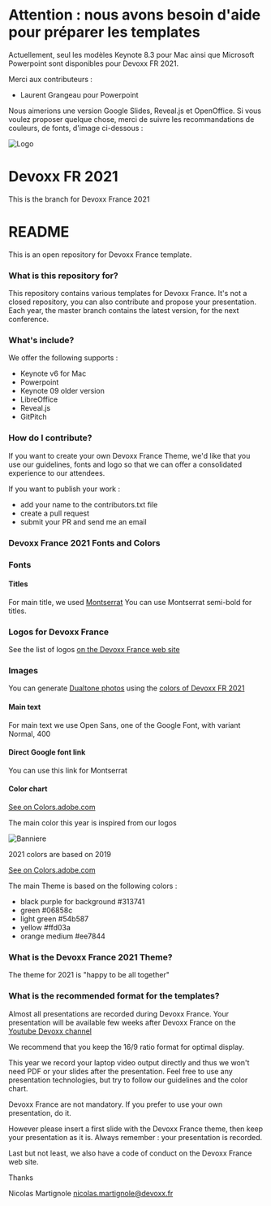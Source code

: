 # Attention : nous avons besoin d'aide pour préparer les templates

Actuellement, seul les modèles Keynote 8.3 pour Mac ainsi que Microsoft Powerpoint sont disponibles pour Devoxx FR 2021.

Merci aux contributeurs : 
- Laurent Grangeau pour Powerpoint


Nous aimerions une version Google Slides, Reveal.js et OpenOffice. Si vous voulez proposer quelque chose, merci de suivre les recommandations de couleurs, de fonts, d'image ci-dessous : 

![Logo](https://www.devoxx.fr/wp-content/uploads/2021/09/logo_devoxx_fr_2021_horiz_1000.png)

# Devoxx FR 2021 

This is the branch for Devoxx France 2021

# README #

This is an open repository for Devoxx France template.

### What is this repository for? ###

This repository contains various templates for Devoxx France. It's not a closed repository, you can also contribute and propose your presentation.
Each year, the master branch contains the latest version, for the next conference.

### What's include? ####

We offer the following supports : 
- Keynote v6 for Mac
- Powerpoint 
- Keynote 09 older version
- LibreOffice
- Reveal.js
- GitPitch

### How do I contribute? ###

If you want to create your own Devoxx France Theme, we'd like that you use our guidelines, fonts and logo so that we can offer a consolidated experience to our attendees.

If you want to publish your work : 

  - add your name to the contributors.txt file
  - create a pull request 
  - submit your PR and send me an email

### Devoxx France 2021 Fonts and Colors

### Fonts

#### Titles

For main title, we used [Montserrat](https://www.google.com/fonts/specimen/Montserrat) 
You can use Montserrat semi-bold for titles.

### Logos for Devoxx France

See the list of logos [on the Devoxx France web site](https://www.devoxx.fr/logos-devoxx-france-2021/)

### Images

You can generate [Dualtone photos](https://duotone.shapefactory.co/?i=ELy8RcnCgEo&f=313741&t=6bb884&q=wave) using the [colors of Devoxx FR 2021](https://color.adobe.com/fr/Devoxx%20France%202019%20v2-color-theme-11526136)

#### Main text

For main text we use Open Sans, one of the Google Font, with variant Normal, 400

#### Direct Google font link

You can use this link for Montserrat

<link href='https://fonts.googleapis.com/css?family=Montserrat:400,700|Open+Sans' rel='stylesheet' type='text/css'>

#### Color chart

[See on Colors.adobe.com](https://color.adobe.com/fr/Devoxx%20France%202019%20v2-color-theme-11526136)

The main color this year is inspired from our logos

![Banniere](https://dvxfrance.cdn.prismic.io/dvxfrance/bbdef0312eff3126eb5eb84d4676a9349cd7dc37_banniere_devoxx_france_horizontale_600_2019.png)

2021 colors are based on 2019 

[See on Colors.adobe.com](https://color.adobe.com/fr/Devoxx%20France%202019%20v2-color-theme-11526136)

The main Theme is based on the following colors :

  - black purple for background #313741
  - green #06858c
  - light green #54b587
  - yellow #ffd03a
  - orange medium #ee7844

### What is the Devoxx France 2021 Theme?  

The theme for 2021 is "happy to be all together"

### What is the recommended format for the templates? 

Almost all presentations are recorded during Devoxx France. Your presentation will be available few weeks after Devoxx France on the [Youtube Devoxx channel](https://www.youtube.com/channel/UCsVPQfo5RZErDL41LoWvk0A) 

We recommend that you keep the 16/9 ratio format for optimal display.

This year we record your laptop video output directly and thus we won't need PDF or your slides after the presentation. Feel free to use any presentation technologies, but try to follow our guidelines and the color chart.

Devoxx France are not mandatory. If you prefer to use your own presentation, do it.

However please insert a first slide with the Devoxx France theme, then keep your presentation as it is. Always remember : your presentation is recorded. 

Last but not least, we also have a code of conduct on the Devoxx France web site.

Thanks

Nicolas Martignole
nicolas.martignole@devoxx.fr



